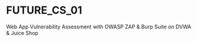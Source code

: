 # FUTURE_CS_01
Web App Vulnerability Assessment with OWASP ZAP &amp; Burp Suite on DVWA &amp; Juice Shop
